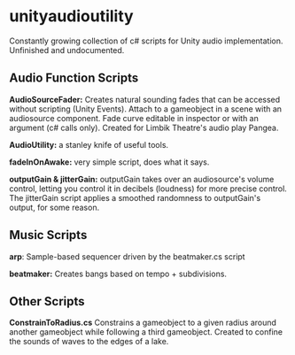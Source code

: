 # unityaudioutility
Constantly growing collection of c# scripts for Unity audio implementation.
Unfinished and undocumented.


## Audio Function Scripts

**AudioSourceFader:** Creates natural sounding fades that can be accessed without scripting (Unity Events). Attach to a gameobject in a scene with an audiosource component. Fade curve editable in inspector or with an argument (c# calls only). Created for Limbik Theatre's audio play Pangea.

**AudioUtility:** a stanley knife of useful tools.

**fadeInOnAwake:** very simple script, does what it says.

**outputGain & jitterGain:** outputGain takes over an audiosource's volume control, letting you control it in decibels (loudness) for more precise control. The jitterGain script applies a smoothed randomness to outputGain's output, for some reason.


## Music Scripts

**arp**: Sample-based sequencer driven by the beatmaker.cs script

**beatmaker:** Creates bangs based on tempo + subdivisions.


## Other Scripts

**ConstrainToRadius.cs** Constrains a gameobject to a given radius around another gameobject while following a third gameobject. Created to confine the sounds of waves to the edges of a lake.

